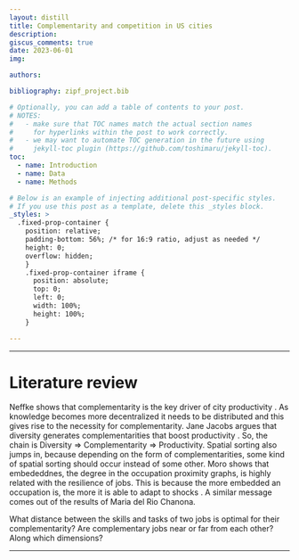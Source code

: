 ```yaml
---
layout: distill
title: Complementarity and competition in US cities
description: 
giscus_comments: true
date: 2023-06-01
img: 

authors:

bibliography: zipf_project.bib

# Optionally, you can add a table of contents to your post.
# NOTES:
#   - make sure that TOC names match the actual section names
#     for hyperlinks within the post to work correctly.
#   - we may want to automate TOC generation in the future using
#     jekyll-toc plugin (https://github.com/toshimaru/jekyll-toc).
toc:
  - name: Introduction
  - name: Data
  - name: Methods

# Below is an example of injecting additional post-specific styles.
# If you use this post as a template, delete this _styles block.
_styles: >
  .fixed-prop-container {
    position: relative;
    padding-bottom: 56%; /* for 16:9 ratio, adjust as needed */
    height: 0;
    overflow: hidden;
    }
    .fixed-prop-container iframe {
      position: absolute;
      top: 0;
      left: 0;
      width: 100%;
      height: 100%;
    }

---
```


***
# Literature review
Neffke shows that complementarity is the key driver of city productivity <d-cite key="neffke2019value"></d-cite>.
As knowledge becomes more decentralized it needs to be distributed and this gives rise to the necessity for complementarity.
Jane Jacobs argues that diversity generates complementarities that boost productivity <d-cite key="jacobs1961death"></d-cite>.
So, the chain is Diversity => Complementarity => Productivity. 
Spatial sorting also jumps in, because depending on the form of complementarities, some kind of spatial sorting should 
occur instead of some other. 
Moro shows that embededdnes, the degree in the occupation proximity graphs, is highly related with the resilience of jobs.
This is because the more embedded an occupation is, the more it is able to adapt to shocks <d-cite key="moro2019resilience"></d-cite>.
A similar message comes out of the results of Maria del Rio Chanona. 

What distance between the skills and tasks of two jobs is optimal for their complementarity?
Are complementary jobs near or far from each other? Along which dimensions?

***
